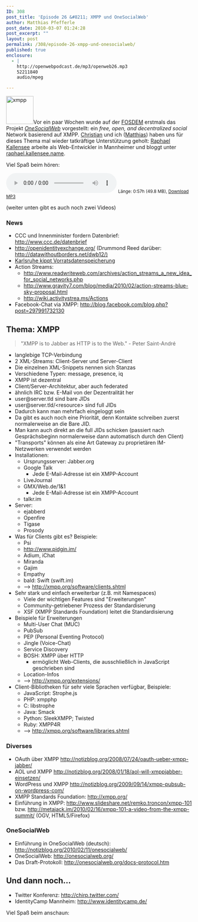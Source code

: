 ```yaml
---
ID: 308
post_title: 'Episode 26 &#8211; XMPP und OneSocialWeb'
author: Matthias Pfefferle
post_date: 2010-03-07 01:24:28
post_excerpt: ""
layout: post
permalink: /308/episode-26-xmpp-und-onesocialweb/
published: true
enclosure:
  - |
    http://openwebpodcast.de/mp3/openweb26.mp3
    52211840
    audio/mpeg

---
```

<img src="http://blog.openwebpodcast.de/uploads/2010/03/xmpp.png" alt="xmpp" title="xmpp" width="74" height="76" class="alignright size-full wp-image-321" />Vor ein paar Wochen wurde auf der <a href="http://fosdem.org/2010/">FOSDEM</a> erstmals das Projekt <em><a href="http://onesocialweb.org/">OneSocialWeb</a></em> vorgestellt: ein <em>free, open, and decentralized social</em> Network basierend auf XMPP. <a href="http://mrtopf.de">Christian</a> und ich (<a href="http://notizblog.org/">Matthias</a>) haben uns für dieses Thema mal wieder tatkräftige Unterstützung geholt: <a href="http://identi.ca/rkallensee">Raphael Kallensee</a> arbeite als Web-Entwickler in Mannheimer und bloggt unter <a href="http://raphael.kallensee.name/">raphael.kallensee.name</a>.

Viel Spaß beim hören:

<audio controls>
  <source src="http://openwebpodcast.de/mp3/openweb26.mp3" type="audio/mpeg">
  Ihr Browser unterstützt diesen Audio-Player nicht.
</audio>
<small>Länge: 0:57h (49.8 MB), <a href="http://openwebpodcast.de/mp3/openweb26.mp3">Download MP3</a></small>

(weiter unten gibt es auch noch zwei Videos)

<h3>News</h3>
<ul>
	<li>CCC und Innenminister fordern  Datenbrief: <a href="http://www.ccc.de/datenbrief">http://www.ccc.de/datenbrief</a></li>
	<li><a href="http://openidentityexchange.org/">http://openidentityexchange.org/</a> (Drummond Reed darüber: <a href="http://datawithoutborders.net/dwb12/%29">http://datawithoutborders.net/dwb12/)</a></li>
	<li><a href="http://www.tagesschau.de/inland/bundesverfassungsgericht144.html">Karlsruhe kippt Vorratsdatenspeicherung</a></li>
	<li>Action Streams:
<ul>
	<li><a href="http://www.gravity7.com/blog/media/2010/02/action-streams-blue-sky-proposal.html">http://www.readwriteweb.com/archives/action_streams_a_new_idea_for_social_networks.php</a></li>
	<li><a href="http://www.gravity7.com/blog/media/2010/02/action-streams-blue-sky-proposal.html">http://www.gravity7.com/blog/media/2010/02/action-streams-blue-sky-proposal.html</a></li>
	<li><a href="http://wiki.activitystrea.ms/Actions">http://wiki.activitystrea.ms/Actions</a></li>
</ul>
</li>
	<li>Facebook-Chat  via XMPP: <a href="http://blog.facebook.com/blog.php?post=297991732130">http://blog.facebook.com/blog.php?post=297991732130</a></li>
</ul>
<h2>Thema: XMPP</h2>
<blockquote>"XMPP is to Jabber as HTTP  is to the Web." - Peter Saint-André</blockquote>
<ul>
	<li>langlebige  TCP-Verbindung</li>
	<li>2 XML-Streams: Client-Server und  Server-Client</li>
	<li>Die einzelnen XML-Snippets nennen sich Stanzas</li>
	<li>Verschiedene Typen: message, presence, iq</li>
	<li>XMPP ist dezentral</li>
	<li>Client/Server-Architektur, aber auch  federated</li>
	<li>ähnlich  IRC bzw. E-Mail von der Dezentralität her</li>
	<li>user@server.tld sind bare JIDs</li>
	<li>user@server.tld/&lt;resource&gt; sind  full JIDs</li>
	<li>Dadurch  kann man mehrfach eingeloggt sein</li>
	<li>Da gibt es auch noch eine Priorität,  denn Kontakte schreiben zuerst  normalerweise an die  Bare JID.</li>
	<li>Man  kann auch direkt an die full JIDs schicken (passiert nach Gesprächsbeginn  normalerweise dann automatisch durch den Client)</li>
	<li>"Transports" können als eine Art  Gateway zu proprietären IM-Netzwerken verwendet werden</li>
	<li>Installationen:
<ul>
	<li>Ursprungsserver: Jabber.org</li>
	<li>Google Talk
<ul>
	<li>Jede E-Mail-Adresse ist ein  XMPP-Account</li>
</ul>
</li>
	<li>LiveJournal</li>
	<li>GMX/Web.de/1&amp;1
<ul>
	<li>Jede E-Mail-Adresse ist ein  XMPP-Account</li>
</ul>
</li>
	<li>talkr.im</li>
</ul>
</li>
	<li>Server:
<ul>
	<li>ejabberd</li>
	<li>Openfire</li>
	<li>Tigase</li>
	<li>Prosody</li>
</ul>
</li>
	<li>Was für Clients gibt es? Beispiele:
<ul>
	<li>Psi</li>
	<li><a href="http://www.pidgin.im/">http://www.pidgin.im/</a></li>
	<li>Adium, iChat</li>
	<li>Miranda</li>
	<li>Gajim</li>
	<li>Empathy</li>
	<li>bald: Swift (swift.im)</li>
	<li>--&gt; <a href="http://xmpp.org/software/clients.shtml">http://xmpp.org/software/clients.shtml</a></li>
</ul>
</li>
	<li>Sehr stark und einfach erweiterbar (z.B. mit Namespaces)
<ul>
	<li>Viele der wichtigen Features sind "Erweiterungen"</li>
	<li>Community-getriebener Prozess der  Standardisierung</li>
	<li>XSF  (XMPP Standards Foundation) leitet die Standardisierung</li>
</ul>
</li>
	<li>Beispiele für Erweiterungen
<ul>
	<li>Multi-User Chat (MUC)</li>
	<li>PubSub</li>
	<li>PEP (Personal Eventing Protocol)</li>
	<li>Jingle (Voice-Chat)</li>
	<li>Service Discovery</li>
	<li>BOSH: XMPP über HTTP
<ul>
	<li>ermöglicht Web-Clients, die  ausschließlich in JavaScript geschrieben sind</li>
</ul>
</li>
	<li>Location-Infos</li>
	<li>--&gt; <a href="http://xmpp.org/extensions/">http://xmpp.org/extensions/</a></li>
</ul>
</li>
	<li>Client-Bibliotheken für sehr viele  Sprachen verfügbar, Beispiele:
<ul>
	<li>JavaScript: Strophe.js</li>
	<li>PHP: xmpphp</li>
	<li>C: libstrophe</li>
	<li>Java: Smack</li>
	<li>Python: SleekXMPP; Twisted</li>
	<li>Ruby: XMPP4R</li>
	<li>--&gt; <a href="http://xmpp.org/software/libraries.shtml">http://xmpp.org/software/libraries.shtml</a></li>
</ul>
</li>
</ul>
<h3>Diverses</h3>
<ul>
	<li>OAuth über XMPP <a href="http://notizblog.org/2008/07/24/oauth-ueber-xmpp-jabber/">http://notizblog.org/2008/07/24/oauth-ueber-xmpp-jabber/</a></li>
	<li> AOL  und XMPP <a href="http://notizblog.org/2008/01/18/aol-will-xmppjabber-einsetzen/">http://notizblog.org/2008/01/18/aol-will-xmppjabber-einsetzen/</a></li>
	<li> WordPress  und XMPP <a href="http://notizblog.org/2009/09/14/xmpp-pubsub-on-wordpress-com/">http://notizblog.org/2009/09/14/xmpp-pubsub-on-wordpress-com/</a></li>
	<li> XMPP  Standards Foundation: <a href="http://xmpp.org/">http://xmpp.org/</a></li>
	<li>Einführung  in XMPP: <a href="http://www.slideshare.net/remko.troncon/xmpp-101">http://www.slideshare.net/remko.troncon/xmpp-101</a> bzw. <a href="http://metajack.im/2010/02/16/xmpp-101-a-video-from-the-xmpp-summit/">http://metajack.im/2010/02/16/xmpp-101-a-video-from-the-xmpp-summit/</a> (OGV, HTML5/Firefox)</li>
</ul>
<h3>OneSocialWeb</h3>
<ul>
	<li>Einführung  in OneSocialWeb (deutsch): <a href="http://notizblog.org/2010/02/11/onesocialweb/">http://notizblog.org/2010/02/11/onesocialweb/</a></li>
	<li>OneSocialWeb:  <a href="http://onesocialweb.org/">http://onesocialweb.org</a><a href="http://onesocialweb.org/">/</a></li>
	<li>Das  Draft-Protokoll: <a href="http://onesocialweb.org/docs-protocol.htm">http://onesocialweb.org/doc</a><a href="http://onesocialweb.org/docs-protocol.htm">s</a><a href="http://onesocialweb.org/docs-protocol.htm">-protocol.htm</a></li>
</ul>
<h2>Und dann noch...</h2>
<ul>
	<li>Twitter Konferenz: <a href="http://chirp.twitter.com/">http://chirp.twitter.com/</a></li>
	<li>IdentityCamp Mannheim: <a href="http://www.identitycamp.de/">http://www.identitycamp.de/</a></li>
</ul>

<!--more-->Viel Spaß beim anschaun:

<object width="480" height="295"><param name="movie" value="http://www.youtube.com/v/o7Pt0PXC_Bs&hl=de_DE&fs=1&"></param><param name="allowFullScreen" value="true"></param><param name="allowscriptaccess" value="always"></param><embed src="http://www.youtube.com/v/o7Pt0PXC_Bs&hl=de_DE&fs=1&" type="application/x-shockwave-flash" allowscriptaccess="always" allowfullscreen="true" width="480" height="295"></embed></object>

<object width="480" height="295"><param name="movie" value="http://www.youtube.com/v/dApxhDbqG_k&hl=de_DE&fs=1&"></param><param name="allowFullScreen" value="true"></param><param name="allowscriptaccess" value="always"></param><embed src="http://www.youtube.com/v/dApxhDbqG_k&hl=de_DE&fs=1&" type="application/x-shockwave-flash" allowscriptaccess="always" allowfullscreen="true" width="480" height="295"></embed></object>
